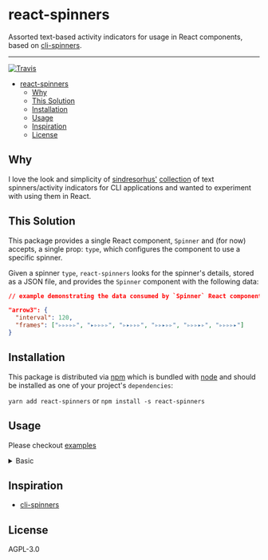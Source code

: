 # react-spinners

Assorted text-based activity indicators for usage in React components, based on [cli-spinners](https://github.com/sindresorhus/cli-spinners).

---

[![Travis](https://img.shields.io/travis/peterschussheim/react-spinners.svg?style=flat-square)](https://travis-ci.org/peterschussheim/react-spinners)

<!-- <a target='_blank' rel='nofollow' href='https://app.codesponsor.io/link/QBvQQkqUs7HakSKkUvJpfRwq/peterschussheim/prop-styles'>
  <img alt='Sponsor' width='888' height='68' src='https://app.codesponsor.io/embed/QBvQQkqUs7HakSKkUvJpfRwq/peterschussheim/prop-styles.svg' />
</a> -->

- [react-spinners](#react-spinners)
  - [Why](#why)
  - [This Solution](#this-solution)
  - [Installation](#installation)
  - [Usage](#usage)
  - [Inspiration](#inspiration)
  - [License](#license)

## Why

I love the look and simplicity of [sindresorhus'](https://github.com/sindresorhus) [collection](https://github.com/sindresorhus/cli-spinners) of text spinners/activity indicators for CLI applications and wanted to experiment with using them in React.

## This Solution

This package provides a single React component, `Spinner` and (for now) accepts, a single prop: `type`, which configures the component to use a specific spinner.

Given a spinner `type`, `react-spinners` looks for the spinner's details, stored as a JSON file, and provides the `Spinner` component with the following data:

```json
// example demonstrating the data consumed by `Spinner` React component

"arrow3": {
  "interval": 120,
  "frames": ["▹▹▹▹▹", "▸▹▹▹▹", "▹▸▹▹▹", "▹▹▸▹▹", "▹▹▹▸▹", "▹▹▹▹▸"]
}
```

## Installation

This package is distributed via [npm](https://www.npmjs.com/) which is bundled with [node](https://nodejs.org/en/) and should be installed as one of your project's `dependencies`:

`yarn add react-spinners` or `npm install -s react-spinners`

## Usage

Please checkout [examples]()

<details>
<summary>
Basic
</summary>

[Live demo](https://codesandbox.io/s/kx3q8kmx17)

This is a minimal example of `prop-styles` usage with `glamorous`:


```javascript

```
</details>


## Inspiration

- [cli-spinners](https://github.com/sindresorhus/cli-spinners)

## License

AGPL-3.0
